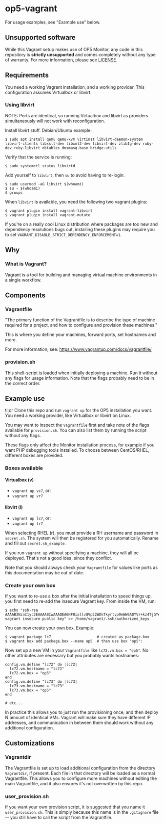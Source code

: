 # op5-vagrant

For usage examples, see "Example use" below.

## Unsupported software

While this Vagrant setup makes use of OP5 Monitor, any code in this repository is **strictly unsupported** and comes completely without any type of warranty. For more information, please see [LICENSE](https://github.com/lgrn/op5-vagrant/blob/master/LICENSE).

## Requirements

You need a working Vagrant installation, and a working provider. This configuration assumes Virtualbox or libvirt.

### Using libvirt

NOTE: Ports are identical, so running Virtualbox and libvirt as providers simultaneously will not work with reconfiguration.

Install libvirt stuff. Debian/Ubuntu example:

```
$ sudo apt install qemu qemu-kvm virtinst libvirt-daemon-system libvirt-clients libxslt-dev libxml2-dev libvirt-dev zlib1g-dev ruby-dev ruby-libvirt ebtables dnsmasq-base bridge-utils
```

Verify that the service is running:
```
$ sudo systemctl status libvirtd
``` 

Add yourself to `libvirt`, then `su` to avoid having to re-login:

``` 
$ sudo usermod -aG libvirt $(whoami)
$ su - $(whoami)
$ groups
```

When `libvirt` is available, you need the following two vagrant plugins:

``` 
$ vagrant plugin install vagrant-libvirt
$ vagrant plugin install vagrant-mutate
```

If you're on a really cool Linux distribution where packages are too new and dependency resolutions bugs out, installing these plugins may require you to set `VAGRANT_DISABLE_STRICT_DEPENDENCY_ENFORCEMENT=1`.

## Why

### What is Vagrant?

Vagrant is a tool for building and managing virtual machine environments in a single workflow.

## Components

### Vagrantfile

"The primary function of the Vagrantfile is to describe the type of machine required for a project, and how to configure and provision these machines."

This is where you define your machines, forward ports, set hostnames and more.

For more information, see: https://www.vagrantup.com/docs/vagrantfile/

### provision.sh

This shell-script is loaded when initially deploying a machine. Run it without any flags for usage information. Note that the flags probably need to be in the correct order.

## Example use

tl;dr Clone this repo and run `vagrant up` for the OP5 installation you want. You need a working provider, like Virtualbox or libvirt on Linux.

You may want to inspect the `Vagrantfile` first and take note of the flags available for `provision.sh`. You can also list them by running the script without any flags.

These flags only affect the Monitor installation process, for example if you want PHP debugging tools installed. To choose between CentOS/RHEL, different boxes are provided.

### Boxes available

#### Virtualbox (v)
* `vagrant up vc7`, or:
* `vagrant up vr7`

#### libvirt (l)
* `vagrant up lc7`, or:
* `vagrant up lr7`

When selecting RHEL (r), you must provide a RH username and password in `secret.sh`. The system will then be registered for you automatically. Rename and fill out `secret.sh_example`.

If you run `vagrant up` without specifying a machine, they will all be deployed. That's not a good idea, since they conflict.

Note that you should always check your `Vagrantfile` for values like ports as this documentation may be out of date.

### Create your own box

If you want to re-use a box after the initial installation to speed things up, you first need to re-add the insecure Vagrant key. From inside the VM, run:

```
$ echo "ssh-rsa AAAAB3NzaC1yc2EAAAABIwAAAQEA6NF8iallvQVp22WDkTkyrtvp9eWW6A8YVr+kz4TjGYe7gHzIw+niNltGEFHzD8+v1I2YJ6oXevct1YeS0o9HZyN1Q9qgCgzUFtdOKLv6IedplqoPkcmF0aYet2PkEDo3MlTBckFXPITAMzF8dJSIFo9D8HfdOV0IAdx4O7PtixWKn5y2hMNG0zQPyUecp4pzC6kivAIhyfHilFR61RGL+GPXQ2MWZWFYbAGjyiYJnAmCP3NOTd0jMZEnDkbUvxhMmBYSdETk1rRgm+R4LOzFUGaHqHDLKLX+FIPKcF96hrucXzcWyLbIbEgE98OHlnVYCzRdK8jlqm8tehUc9c9WhQ== vagrant insecure public key" >> /home/vagrant/.ssh/authorized_keys
```

You can now create your own box. Example:

```
$ vagrant package lc7                     # created as package.box
$ vagrant box add package.box --name op5  # then use box "op5":
```

Now set up a new VM in your `Vagrantfile` like `lc72.vm.box = "op5"`. No other attributes are necessary but you probably wants hostnames:

```
config.vm.define "lc72" do |lc72|
  lc72.vm.hostname = "lc72"
  lc72.vm.box = "op5"
end
config.vm.define "lc73" do |lc73|
  lc73.vm.hostname = "lc73"
  lc73.vm.box = "op5"
end

# etc...
```

In practice this allows you to just run the provisioning once, and then deploy N amount of identical VMs. Vagrant will make sure they have different IP addresses, and communication in between them should work without any additional configuration.

## Customizations

### Vagrantdir

The Vagrantfile is set up to load additional configuration from the directory `Vagrantdir`, if present. Each file in that directory will be loaded as a normal Vagrantfile. This allows you to configure more machines without editing the main Vagrantfile, and it also ensures it's not overwritten by this repo.

### user\_provision.sh

If you want your own provision script, it is suggested that you name it `user_provision.sh`. This is simply because this name is in the `.gitignore` file -- you still have to call the script from the Vagrantfile.
